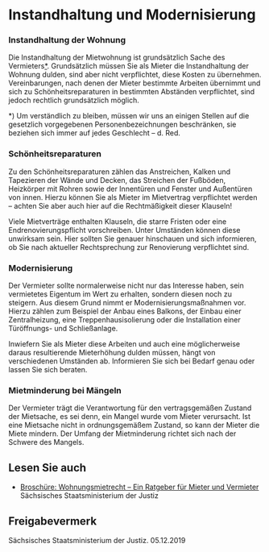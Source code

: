 # Instandhaltung und Modernisierung

### Instandhaltung der Wohnung

Die Instandhaltung der Mietwohnung ist grundsätzlich Sache des Vermieters[\*](#FuNo). Grundsätzlich müssen Sie als Mieter die Instandhaltung der Wohnung dulden, sind aber nicht verpflichtet, diese Kosten zu übernehmen. Vereinbarungen, nach denen der Mieter bestimmte Arbeiten übernimmt und sich zu Schönheitsreparaturen in bestimmten Abständen verpflichtet, sind jedoch rechtlich grundsätzlich möglich.

\*) Um verständlich zu bleiben, müssen wir uns an einigen Stellen auf die gesetzlich vorgegebenen Personenbezeichnungen beschränken, sie beziehen sich immer auf jedes Geschlecht – d. Red.

### Schönheitsreparaturen

Zu den Schönheitsreparaturen zählen das Anstreichen, Kalken und Tapezieren der Wände und Decken, das Streichen der Fußböden, Heizkörper mit Rohren sowie der Innentüren und Fenster und Außentüren von innen. Hierzu können Sie als Mieter im Mietvertrag verpflichtet werden – achten Sie aber auch hier auf die Rechtmäßigkeit dieser Klauseln!

Viele Mietverträge enthalten Klauseln, die starre Fristen oder eine Endrenovierungspflicht vorschreiben. Unter Umständen können diese unwirksam sein. Hier sollten Sie genauer hinschauen und sich informieren, ob Sie nach aktueller Rechtsprechung zur Renovierung verpflichtet sind.

### Modernisierung

Der Vermieter sollte normalerweise nicht nur das Interesse haben, sein vermietetes Eigentum im Wert zu erhalten, sondern diesen noch zu steigern. Aus diesem Grund nimmt er Modernisierungsmaßnahmen vor. Hierzu zählen zum Beispiel der Anbau eines Balkons, der Einbau einer Zentralheizung, eine Treppenhausisolierung oder die Installation einer Türöffnungs- und Schließanlage.

Inwiefern Sie als Mieter diese Arbeiten und auch eine möglicherweise daraus resultierende Mieterhöhung dulden müssen, hängt von verschiedenen Umständen ab. Informieren Sie sich bei Bedarf genau oder lassen Sie sich beraten.

### Mietminderung bei Mängeln

Der Vermieter trägt die Verantwortung für den vertragsgemäßen Zustand der Mietsache, es sei denn, ein Mangel wurde vom Mieter verursacht. Ist eine Mietsache nicht in ordnungsgemäßem Zustand, so kann der Mieter die Miete mindern. Der Umfang der Mietminderung richtet sich nach der Schwere des Mangels.

## Lesen Sie auch

* [Broschüre: Wohnungsmietrecht – Ein Ratgeber für Mieter und Vermieter](https://publikationen.sachsen.de/bdb/artikel/41536 "Wohnungsmietrecht - Ein Ratgeber für Mieter und Vermieter (sachsen.de)")  
  Sächsisches Staatsministerium der Justiz

## Freigabevermerk

Sächsisches Staatsministerium der Justiz. 05.12.2019
